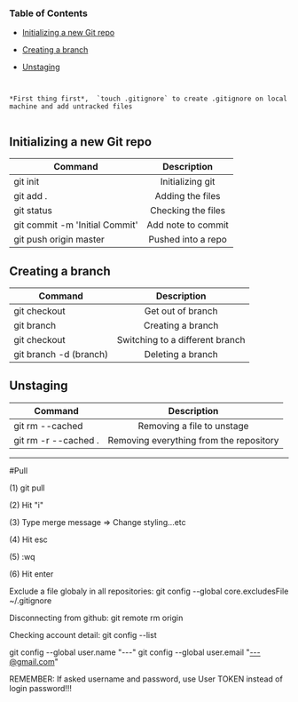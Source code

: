 
### Table of Contents

* [Initializing a new Git repo](#initializing-a-new-git-repo)

* [Creating a branch](#creating-a-branch)

* [Unstaging](#unstaging)


```


*First thing first*,  `touch .gitignore` to create .gitignore on local machine and add untracked files


```


Initializing a new Git repo
--

| Command       | Description           | 
| ------------- |:-------------:| 
| git init            | Initializing git | 
| git add .           | Adding the files    |  
| git status          | Checking the files     | 
| git commit -m 'Initial Commit' | Add note to commit     | 
| git push origin master   | Pushed into a repo     | 



Creating a branch
--

| Command       | Description           | 
| ------------- |:-------------:| 
| git checkout <branchName> | Get out of  branch |
| git branch <branchName>    | Creating a branch    | 
| git checkout <branchName> | Switching to a different branch  |
| git branch -d (branch) | Deleting a branch |



Unstaging 
--

| Command       | Description           | 
| ------------- |:-------------:| 
| git rm --cached <file>    | Removing a file to unstage    | 
| git rm -r --cached .  | Removing everything from the repository     | 



-----

#Pull

(1) git pull

(2) Hit "i"

(3) Type merge message => Change styling...etc

(4) Hit esc

(5) :wq

(6) Hit enter

Exclude a file globaly in all repositories:
git config --global core.excludesFile ~/.gitignore

Disconnecting from github:
git remote rm origin

Checking account detail:
git config --list

git config --global user.name "---"
git config --global user.email "---@gmail.com"

REMEMBER: If asked username and password, use User TOKEN instead of login password!!! 



